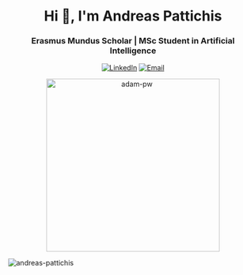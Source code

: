 <h1 align="center">Hi 👋, I'm Andreas Pattichis</h1>

<h3 align="center">Erasmus Mundus Scholar | MSc Student in Artificial Intelligence</h3>

<p align="center">
  <a href="https://www.linkedin.com/in/andreas-pattichis/"><img src="https://img.shields.io/badge/-Andreas%20Pattichis-blue?style=flat-square&logo=Linkedin&logoColor=white&link=https://www.linkedin.com/in/andreas-pattichis/" alt="LinkedIn"></a>
  <a href="mailto:andreas.pattichis@outlook.com"><img src="https://img.shields.io/badge/-Email%20Me-D14836?style=flat-square&logo=Gmail&logoColor=white&link=mailto:andreas.pattichis@outlook.com" alt="Email"></a>
</p>

<p align="center">
  <img src="https://github.com/Adam-pw/Adam-pw/blob/main/animation_500_kxa883sd.gif" alt="adam-pw" width="350" />
</p>


<p><img align="left" src="https://github-readme-stats.vercel.app/api/top-langs?username=andreas-pattichis&show_icons=true&theme=tokyonight&hide_border=true&locale=en&layout=compact" alt="andreas-pattichis" /></p>
